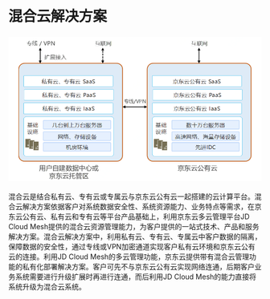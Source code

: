 #  混合云解决方案

### ![私-混](../../../../image/whitepaper/私-混.png)                                         

混合云是结合私有云、专有云或专属云与京东云公有云一起搭建的云计算平台。混合云解决方案依据客户对系统数据安全性、系统资源能力、业务特点等需求，在京东云公有云、私有云和专有云等平台产品基础上，利用京东云多云管理平台JD Cloud Mesh提供的混合云资源管理能力，为客户提供的一站式技术、产品和服务解决方案。混合云解决方案中，利用私有云、专有云、专属云中客户数据的隔离，保障数据的安全性，通过专线或VPN加密通道实现客户私有云环境和京东云公有云的连接。利用JD Cloud Mesh的多云管理功能，京东云提供带有混合云管理功能的私有化部署解决方案。客户可先不与京东云公有云实现网络连通，后期客户业务系统需要进行升级扩展时再进行连通，而后利用JD Cloud Mesh的能力直接将系统升级为混合云系统。
